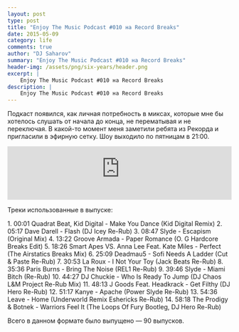 ```yaml
---
layout: post
type: post
title: "Enjoy The Music Podcast #010 на Record Breaks"
date: 2015-05-09
category: life
comments: true
author: "DJ Saharov"
summary: "Enjoy The Music Podcast #010 на Record Breaks"
header-img: /assets/png/six-years/header.png
excerpt: |
    Enjoy The Music Podcast #010 на Record Breaks
description: |
    Enjoy The Music Podcast #010 на Record Breaks
---
```


<p>
<span class="firstcharacter">П</span>одкаст появился, как личная потребность в миксах, которые мне бы хотелось слушать от начала до конца, не перематывая и не переключая. В какой-то момент меня заметили ребята из Рекорда и пригласили в эфирную сетку. Шоу выходило по пятницам в 21:00.
</p>

<iframe width="100%" height="120" src="https://player-widget.mixcloud.com/widget/iframe/?hide_cover=1&feed=%2Fdjsaharovofficial%2Fdj-saharov-enjoy-the-music-podcast-010%2F" frameborder="0" allow="encrypted-media; fullscreen; autoplay; idle-detection; speaker-selection; web-share;" ></iframe>

<p>Треки использованные в выпуске:</p>
1. 00:01 Quadrat Beat, Kid Digital - Make You Dance (Kid Digital Remix)
2. 05:17 Dave Darell - Flash (DJ Icey Re-Rub)
3. 08:47 Slyde - Escapism (Original Mix)
4. 13:22 Groove Armada - Paper Romance (O. G Hardcore Breaks Edit)
5. 18:26 Smart Apes VS. Anna Lee Feat. Kate Miles - Perfect (The Airstatics Breaks Mix)
6. 25:09 Deadmau5 - Sofi Needs A Ladder (Cut & Paste Re-Rub)
7. 30:53 La Roux - I Not Your Toy (Jack Beats Re-Rub)
8. 35:36 Paris Burns - Bring The Noise (REL1 Re-Rub)
9. 39:46 Slyde - Miami Bitch (Re-Rub)
10. 44:27 DJ Chuckie - Who Is Ready To Jump (DJ Chaos L&M Project Re-Rub Mix)
11. 48:13 J Goods Feat. Headkrack - Get Filthy (DJ Hero Re-Rub)
12. 51:17 Kanye - Apache (Power Slyde Re-Rub)
13. 54:36 Leave - Home (Underworld Remix Eshericks Re-Rub)
14. 58:18 The Prodigy & Botnek - Warriors Feel It (The Loops Of Fury Bootleg, DJ Hero Re-Rub)

<p>Всего в данном формате было выпущено &mdash; 90 выпусков.</p>